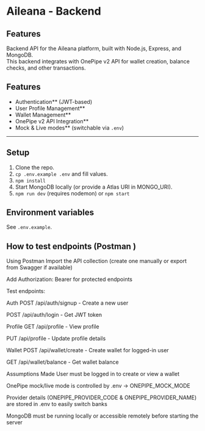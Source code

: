 # Aileana - Backend

## Features

Backend API for the Aileana platform, built with Node.js, Express, and MongoDB.  
This backend integrates with OnePipe v2 API for wallet creation, balance checks, and other transactions.

## Features

- Authentication\*\* (JWT-based)
- User Profile Management\*\*
- Wallet Management\*\*
- OnePipe v2 API Integration\*\*
- Mock & Live modes\*\* (switchable via `.env`)

---

## Setup

1. Clone the repo.
2. `cp .env.example .env` and fill values.
3. `npm install`
4. Start MongoDB locally (or provide a Atlas URI in MONGO_URI).
5. `npm run dev` (requires nodemon) or `npm start`

## Environment variables

See `.env.example`.

## How to test endpoints (Postman )

Using Postman
Import the API collection (create one manually or export from Swagger if available)

Add Authorization: Bearer <token> for protected endpoints

Test endpoints:

Auth
POST /api/auth/signup - Create a new user

POST /api/auth/login - Get JWT token

Profile
GET /api/profile - View profile

PUT /api/profile - Update profile details

Wallet
POST /api/wallet/create - Create wallet for logged-in user

GET /api/wallet/balance - Get wallet balance

Assumptions Made
User must be logged in to create or view a wallet

OnePipe mock/live mode is controlled by .env → ONEPIPE_MOCK_MODE

Provider details (ONEPIPE_PROVIDER_CODE & ONEPIPE_PROVIDER_NAME) are stored in .env to easily switch banks

MongoDB must be running locally or accessible remotely before starting the server
